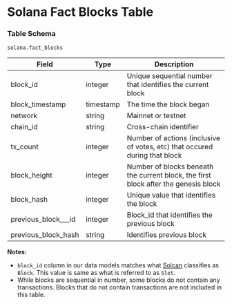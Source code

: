 # Solana Fact Blocks Table

### Table Schema

`solana.fact_blocks`

| Field                 | Type      | Description                                                                         |
| --------------------- | --------- | ----------------------------------------------------------------------------------- |
| block\_id             | integer   | Unique sequential number that identifies the current block                          |
| block\_timestamp      | timestamp | The time the block began                                                            |
| network               | string    | Mainnet or testnet                                                                  |
| chain\_id             | string    | Cross-chain identifier                                                              |
| tx\_count             | integer   | Number of actions (inclusive of votes, etc) that occured during that block          |
| block\_height         | integer   | Number of blocks beneath the current block, the first block after the genesis block |
| block\_hash           | integer   | Unique value that identifies the block                                              |
| previous\_block_\__id | integer   | Block\_id that identifies the previous block                                        |
| previous\_block\_hash | string    | Identifies previous block                                                           |

**Notes:**

* `block_id` column in our data models matches what [Solcan](https://solscan.io/) classifies as `Block`. This value is same as what is referred to as `Slot`.
* While blocks are sequential in number, some blocks do not contain any transactions. Blocks that do not contain transactions are not included in this table.&#x20;
